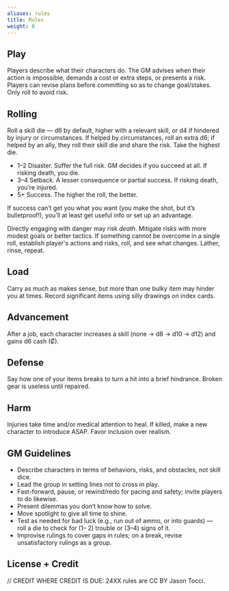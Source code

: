 ```yaml
---
aliases: rules
title: Rules
weight: 0
---
```

## Play
Players describe what their characters do. The GM advises when their action is impossible, demands a cost or extra steps, or presents a risk. Players can revise plans before committing so as to change goal/stakes. Only roll to avoid risk.

## Rolling
Roll a skill die — d6 by default, higher with a relevant skill, or d4 if hindered by injury or circumstances. If helped by circumstances, roll an extra d6; if helped by an ally, they roll their skill die and share the risk. Take the highest die.
- 1–2 Disaster. Suffer the full risk. GM decides if you succeed at all. If risking death, you die.
- 3–4 Setback. A lesser consequence or partial success. If risking death, you’re injured.
- 5+ Success. The higher the roll, the better.

If success can’t get you what you want (you make the shot, but it’s bulletproof!), you’ll at least get useful info or set up an advantage.

Directly engaging with danger may risk *death*. Mitigate risks with more modest goals or better tactics. If something cannot be overcome in a single roll, establish player's actions and risks, roll, and see what changes. Lather, rinse, repeat.

## Load
Carry as much as makes sense, but more than one bulky item may hinder you at times. Record significant items using silly drawings on index cards.

## Advancement
After a job, each character increases a skill (none → d8 → d10 → d12) and gains d6 cash (₡).

## Defense
Say how one of your items breaks to turn a hit into a brief hindrance. Broken gear is useless until repaired.

## Harm
Injuries take time and/or medical attention to heal. If killed, make a new character to introduce ASAP. Favor inclusion over realism.

## GM Guidelines
- Describe characters in terms of behaviors, risks, and obstacles, not skill dice.
- Lead the group in setting lines not to cross in play.
- Fast-forward, pause, or rewind/redo for pacing and safety; invite players to do likewise.
- Present dilemmas you don’t know how to solve.
- Move spotlight to give all time to shine.
- Test as needed for bad luck (e.g., run out of ammo, or into guards) — roll a die to check for (1– 2) trouble or (3–4) signs of it.
- Improvise rulings to cover gaps in rules; on a break, revise unsatisfactory rulings as a group.

## License + Credit
// CREDIT WHERE CREDIT IS DUE: 24XX rules are CC BY Jason Tocci.